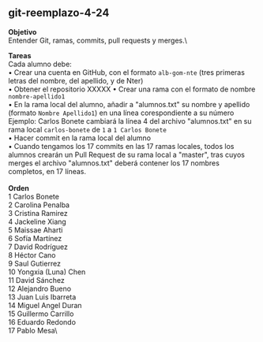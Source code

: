 git-reemplazo-4-24
------------------

**Objetivo**\
Entender Git, ramas, commits, pull requests y merges.\

**Tareas**\
Cada alumno debe:\
• Crear una cuenta en GitHub, con el formato `alb-gom-nte` (tres primeras letras del nombre, del apellido, y de Nter)\
• Obtener el repositorio XXXXX
• Crear una rama con el formato de nombre `nombre-apellido1`\
• En la rama local del alumno, añadir a "alumnos.txt" su nombre y apellido (formato `Nombre Apellido1`) en una línea corespondiente a su número\
Ejemplo: Carlos Bonete cambiará la línea 4 del archivo "alumnos.txt" en su rama local `carlos-bonete` de `1` a `1 Carlos Bonete`\
• Hacer commit en la rama local del alumno\
• Cuando tengamos los 17 commits en las 17 ramas locales, todos los alumnos crearán un Pull Request de su rama local a "master", tras cuyos merges el archivo "alumnos.txt" deberá contener los 17 nombres completos, en 17 líneas.\
\
**Orden**\
1	Carlos Bonete\
2	Carolina Penalba\
3	Cristina Ramirez\
4	Jackeline	Xiang\
5	Maissae	Aharti\
6	Sofía	Martínez\
7	David	Rodríguez\
8	Héctor Cano\
9	Saul Gutierrez\
10 Yongxia (Luna)	Chen\
11 David Sánchez\
12 Alejandro Bueno\
13 Juan Luis Ibarreta\
14 Miguel Angel Duran\
15 Guillermo Carrillo\
16 Eduardo Redondo\
17 Pablo Mesa\
